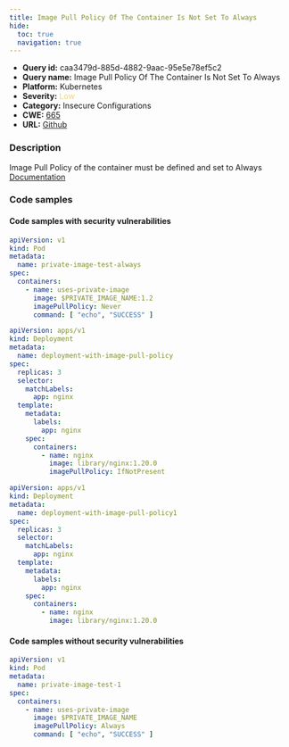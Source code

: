 ```yaml
---
title: Image Pull Policy Of The Container Is Not Set To Always
hide:
  toc: true
  navigation: true
---
```


<style>
  .highlight .hll {
    background-color: #ff171742;
  }
  .md-content {
    max-width: 1100px;
    margin: 0 auto;
  }
</style>

-   **Query id:** caa3479d-885d-4882-9aac-95e5e78ef5c2
-   **Query name:** Image Pull Policy Of The Container Is Not Set To Always
-   **Platform:** Kubernetes
-   **Severity:** <span style="color:#edd57e">Low</span>
-   **Category:** Insecure Configurations
-   **CWE:** <a href="https://cwe.mitre.org/data/definitions/665.html" onclick="newWindowOpenerSafe(event, 'https://cwe.mitre.org/data/definitions/665.html')">665</a>
-   **URL:** [Github](https://github.com/Checkmarx/kics/tree/master/assets/queries/k8s/image_pull_policy_of_container_is_not_always)

### Description
Image Pull Policy of the container must be defined and set to Always<br>
[Documentation](https://kubernetes.io/docs/concepts/containers/images/#updating-images)

### Code samples
#### Code samples with security vulnerabilities
```yaml title="Positive test num. 1 - yaml file" hl_lines="9"
apiVersion: v1
kind: Pod
metadata:
  name: private-image-test-always
spec:
  containers:
    - name: uses-private-image
      image: $PRIVATE_IMAGE_NAME:1.2
      imagePullPolicy: Never
      command: [ "echo", "SUCCESS" ]
```
```yaml title="Positive test num. 2 - yaml file" hl_lines="18"
apiVersion: apps/v1
kind: Deployment
metadata:
  name: deployment-with-image-pull-policy
spec:
  replicas: 3
  selector:
    matchLabels:
      app: nginx
  template:
    metadata:
      labels:
        app: nginx
    spec:
      containers:
        - name: nginx
          image: library/nginx:1.20.0
          imagePullPolicy: IfNotPresent

```
```yaml title="Positive test num. 3 - yaml file" hl_lines="16"
apiVersion: apps/v1
kind: Deployment
metadata:
  name: deployment-with-image-pull-policy1
spec:
  replicas: 3
  selector:
    matchLabels:
      app: nginx
  template:
    metadata:
      labels:
        app: nginx
    spec:
      containers:
        - name: nginx
          image: library/nginx:1.20.0

```


#### Code samples without security vulnerabilities
```yaml title="Negative test num. 1 - yaml file"
apiVersion: v1
kind: Pod
metadata:
  name: private-image-test-1
spec:
  containers:
    - name: uses-private-image
      image: $PRIVATE_IMAGE_NAME
      imagePullPolicy: Always
      command: [ "echo", "SUCCESS" ]
```
